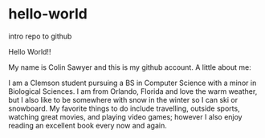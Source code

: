 # hello-world
intro repo to github

Hello World!!

My name is Colin Sawyer and this is my github account.
A little about me:

I am a Clemson student pursuing a BS in Computer Science with a minor in Biological Sciences.
I am from Orlando, Florida and love the warm weather, but I also like to be somewhere with snow in the winter so I can ski or snowboard.
My favorite things to do include travelling, outside sports, watching great movies, and playing video games; however I also enjoy reading an excellent book every now and again.
